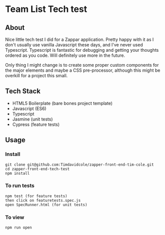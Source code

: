 # Team List Tech test

## About

Nice little tech test I did for a Zappar application.  Pretty happy with it as I don't usually use vanilla Javascript these days, and I've never used Typescript.  Typescript is fantastic for debugging and getting your thoughts ordered as you code. Will definitely use more in the future.

Only thing I might change is to create some proper custom components for the major elements and maybe a CSS pre-processor, although this might be overkill for a project this small.

## Tech Stack

* HTML5 Boilerplate (bare bones project template)
* Javascript (ES6)
* Typescript
* Jasmine (unit tests)
* Cypress (feature tests)

## Usage

### Install
```
git clone git@github.com:Timdavidcole/zapper-front-end-tim-cole.git
cd zapper-front-end-tech-test
npm install
```
### To run tests
```
npm test (for feature tests)
then click on featuretests.spec.js
open SpecRunner.html (for unit tests)
```
### To view
```
npm run open
```
